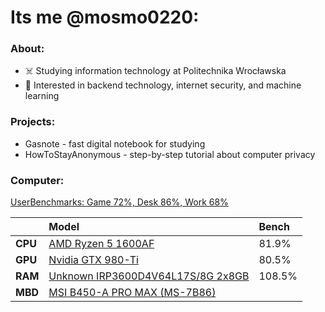# Its me @mosmo0220:
### About:
* ☠️ Studying information technology at Politechnika Wrocławska
* 👀 Interested in backend technology, internet security, and machine learning

### Projects:
* Gasnote - fast digital notebook for studying
* HowToStayAnonymous - step-by-step tutorial about computer privacy

### Computer:
[UserBenchmarks: Game 72%, Desk 86%, Work 68%](https://www.userbenchmark.com/UserRun/53204678)  

||Model|Bench
:----|:----|:----|
**CPU**|[AMD Ryzen 5 1600AF](https://cpu.userbenchmark.com/SpeedTest/563877/AMD-Ryzen-5-1600-Six-Core-Processor)|81.9%
**GPU**|[Nvidia GTX 980-Ti](https://gpu.userbenchmark.com/Nvidia-GTX-980-Ti/Rating/3439)|80.5%
**RAM**|[Unknown IRP3600D4V64L17S/8G 2x8GB](https://ram.userbenchmark.com/SpeedTest/975274/Unknown-IRP3600D4V64L17S8G-2x8GB)|108.5%
**MBD**|[MSI B450-A PRO MAX (MS-7B86)](https://www.userbenchmark.com/System/MSI-B450-A-PRO-MAX-MS-7B86/155424)|


<!---
mosmo0220/mosmo0220 is a ✨ special ✨ repository because its `README.md` (this file) appears on your GitHub profile.
You can click the Preview link to take a look at your changes.
--->

